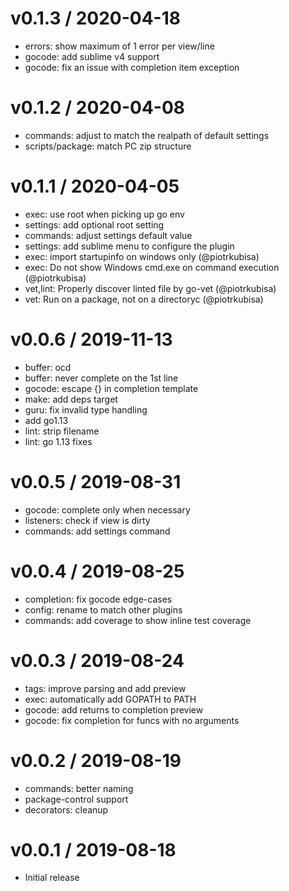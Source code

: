
v0.1.3 / 2020-04-18
===================

  * errors: show maximum of 1 error per view/line
  * gocode: add sublime v4 support
  * gocode: fix an issue with completion item exception

v0.1.2 / 2020-04-08
===================

  * commands: adjust to match the realpath of default settings
  * scripts/package: match PC zip structure

v0.1.1 / 2020-04-05
===================

  * exec: use root when picking up go env
  * settings: add optional root setting
  * commands: adjust settings default value
  * settings: add sublime menu to configure the plugin
  * exec: import startupinfo on windows only (@piotrkubisa)
  * exec: Do not show Windows cmd.exe on command execution (@piotrkubisa)
  * vet,lint: Properly discover linted file by go-vet (@piotrkubisa)
  * vet: Run on a package, not on a directoryc (@piotrkubisa)

v0.0.6 / 2019-11-13
===================

  * buffer: ocd
  * buffer: never complete on the 1st line
  * gocode: escape {} in completion template
  * make: add deps target
  * guru: fix invalid type handling
  * add go1.13
  * lint: strip filename
  * lint: go 1.13 fixes

v0.0.5 / 2019-08-31
===================

  * gocode: complete only when necessary
  * listeners: check if view is dirty
  * commands: add settings command

v0.0.4 / 2019-08-25
===================

  * completion: fix gocode edge-cases
  * config: rename to match other plugins
  * commands: add coverage to show inline test coverage

v0.0.3 / 2019-08-24
===================

  * tags: improve parsing and add preview
  * exec: automatically add GOPATH to PATH
  * gocode: add returns to completion preview
  * gocode: fix completion for funcs with no arguments

v0.0.2 / 2019-08-19
===================

  * commands: better naming
  * package-control support
  * decorators: cleanup

v0.0.1 / 2019-08-18
===================

  * Initial release
